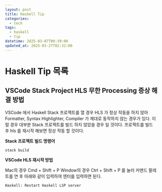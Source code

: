```yaml
---
layout: post
title: Haskell Tip
categories:
  - tech
tags:
  - haskell
  - tip
datetime: 2025-03-07T00:39:00
updated_at: 2025-03-27T02:32:00
---
```

# Haskell Tip 목록

## VSCode Stack Project HLS 무한 Processing 증상 해결 방법

VSCode 에서 Haskell Stack 프로젝트를 열 경우 HLS 가 정상 작동을 하지 않아 Formatter, Syntax Highlighter, Compiler 가 제대로 동작하지 않는 경우가 있다. 이럴 경우 대부분 Stack 프로젝트를 빌드 하지 않았을 경우 일 것이다. 프로젝트를 빌드 후 hls 를 재시작 해보면 정상 작동 할 것이다.

**Stack 프로젝트 빌드 명령어**

```shell
stack build
```

**VSCode HLS 재시작 방법**

Mac의 경우 Cmd + Shift + P
Window의 경우 Ctrl + Shift + P
를 눌러 커맨드 팔레트를 연 후 아래와 같이 입력하여 엔터를 입력하면 된다.

```shell
Haskell: Restart Haskell LSP server
```

